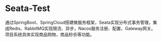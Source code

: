# Seata-Test
通过SpringBoot、SpringCloud搭建微服务框架，Seata实现分布式事务管理，集成Redis、RabbitMQ实现限流、异步，Nacos服务注册、配置，Gateway网关。
项目系统具体实现商品购物，商品秒杀等功能。
